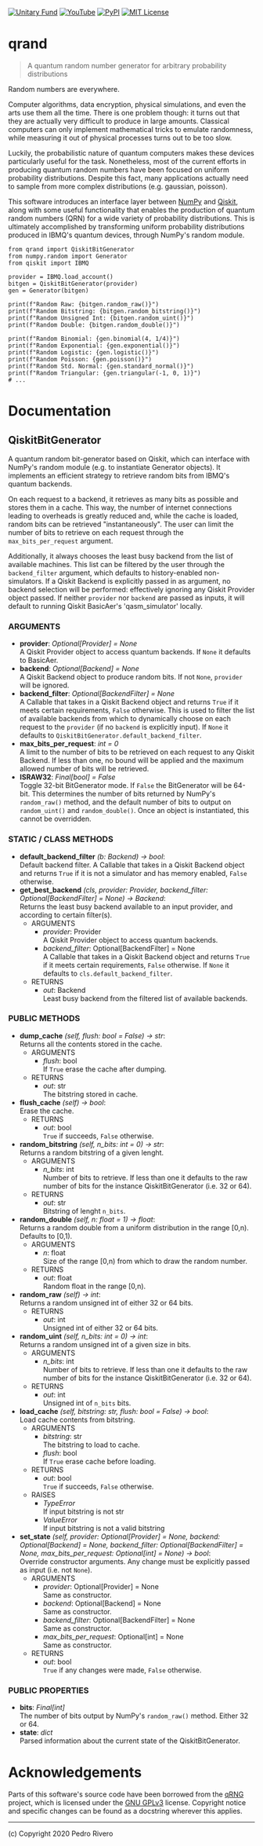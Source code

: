 [![Unitary Fund](https://img.shields.io/badge/Supported_By-UNITARY_FUND-FFF000.svg?style=flat)](http://unitary.fund)
[![YouTube](https://img.shields.io/badge/PR-qrand-FF0000.svg?style=flat&logo=YouTube&logoColor=white)](https://youtu.be/CG7BxuWFpME)
[![PyPI](https://img.shields.io/pypi/v/qrand?label=PyPI&style=flat&color=3776AB&logo=Python&logoColor=white)](https://pypi.org/project/qrand/)
[![MIT License](https://img.shields.io/github/license/pedrorrivero/qrand?label=License&style=flat&color=1D1D1D)](https://github.com/pedrorrivero/qrand/blob/master/LICENSE)


# qrand

> A quantum random number generator for arbitrary probability distributions

Random numbers are everywhere.

Computer algorithms, data encryption, physical simulations, and even the arts use them all the time. There is one problem though: it turns out that they are actually very difficult to produce in large amounts. Classical computers can only implement mathematical tricks to emulate randomness, while measuring it out of physical processes turns out to be too slow.

Luckily, the probabilistic nature of quantum computers makes these devices particularly useful for the task. Nonetheless, most of the current efforts in producing quantum random numbers have been focused on uniform probability distributions. Despite this fact, many applications actually need to sample from more complex distributions (e.g. gaussian, poisson).

This software introduces an interface layer between [NumPy](https://numpy.org/) and [Qiskit](https://qiskit.org/), along with some useful functionality that enables the production of quantum random numbers (QRN) for a wide variety of probability distributions. This is ultimately accomplished by transforming uniform probability distributions produced in IBMQ's quantum devices, through NumPy's random module.

```python3
from qrand import QiskitBitGenerator
from numpy.random import Generator
from qiskit import IBMQ

provider = IBMQ.load_account()
bitgen = QiskitBitGenerator(provider)
gen = Generator(bitgen)

print(f"Random Raw: {bitgen.random_raw()}")
print(f"Random Bitstring: {bitgen.random_bitstring()}")
print(f"Random Unsigned Int: {bitgen.random_uint()}")
print(f"Random Double: {bitgen.random_double()}")

print(f"Random Binomial: {gen.binomial(4, 1/4)}")
print(f"Random Exponential: {gen.exponential()}")
print(f"Random Logistic: {gen.logistic()}")
print(f"Random Poisson: {gen.poisson()}")
print(f"Random Std. Normal: {gen.standard_normal()}")
print(f"Random Triangular: {gen.triangular(-1, 0, 1)}")
# ...
```


# Documentation

## QiskitBitGenerator
A quantum random bit-generator based on Qiskit, which can interface with NumPy's random module (e.g. to instantiate Generator objects). It implements an efficient strategy to retrieve random bits from IBMQ's quantum backends.

On each request to a backend, it retrieves as many bits as possible and stores them in a cache. This way, the number of internet connections leading to overheads is greatly reduced and, while the cache is loaded, random bits can be retrieved "instantaneously". The user can limit the number of bits to retrieve on each request through the `max_bits_per_request` argument.

Additionally, it always chooses the least busy backend from the list of available machines. This list can be filtered by the user through the `backend_filter` argument, which defaults to history-enabled non-simulators. If a Qiskit Backend is explicitly passed in as argument, no backend selection will be performed: effectively ignoring any Qiskit Provider object passed. If neither `provider` nor `backend` are passed as inputs, it will default to running Qiskit BasicAer's 'qasm_simulator' locally.

### ARGUMENTS
- **provider**: *Optional[Provider] = None* <br/>
  A Qiskit Provider object to access quantum backends. If `None` it defaults to BasicAer.
- **backend**: *Optional[Backend] = None* <br/>
  A Qiskit Backend object to produce random bits. If not `None`, `provider` will be ignored.
- **backend_filter**: *Optional[BackendFilter] = None* <br/>
  A Callable that takes in a Qiskit Backend object and returns `True` if it meets certain requirements, `False` otherwise. This is used to filter the list of available backends from which to dynamically choose on each request to the `provider` (if no `backend` is explicitly input). If `None` it defaults to `QiskitBitGenerator.default_backend_filter`.
- **max_bits_per_request**: *int = 0* <br/>
  A limit to the number of bits to be retrieved on each request to any Qiskit Backend. If less than one, no bound will be applied and the maximum allowed number of bits will be retrieved.
- **ISRAW32**: *Final[bool] = False* <br/>
  Toggle 32-bit BitGenerator mode. If `False` the BitGenerator will be 64-bit. This determines the number of bits returned by NumPy's `random_raw()` method, and the default number of bits to output on `random_uint()` and `random_double()`. Once an object is instantiated, this cannot be overridden.

### STATIC / CLASS METHODS
- **default_backend_filter** *(b: Backend) -> bool*: <br/>
  Default backend filter. A Callable that takes in a Qiskit Backend object and returns `True` if it is not a simulator and has memory enabled, `False` otherwise.
- **get_best_backend** *(cls, provider: Provider, backend_filter: Optional[BackendFilter] = None) -> Backend*: <br/>
  Returns the least busy backend available to an input provider, and according to certain filter(s).
  - ARGUMENTS
    - *provider*: Provider <br/>
      A Qiskit Provider object to access quantum backends.
    - *backend_filter*: Optional[BackendFilter] = None <br/>
      A Callable that takes in a Qiskit Backend object and returns `True` if it meets certain requirements, `False` otherwise. If `None` it defaults to `cls.default_backend_filter`.
  - RETURNS
    - *out*: Backend <br/>
      Least busy backend from the filtered list of available backends.

### PUBLIC METHODS
- **dump_cache** *(self, flush: bool = False) -> str*: <br/>
  Returns all the contents stored in the cache.
  - ARGUMENTS
    - *flush*: bool <br/>
      If `True` erase the cache after dumping.
  - RETURNS
    - *out*: str <br/>
      The bitstring stored in cache.
- **flush_cache** *(self) -> bool*: <br/>
  Erase the cache.
  - RETURNS
    - *out*: bool <br/>
      `True` if succeeds, `False` otherwise.
- **random_bitstring** *(self, n_bits: int = 0) -> str*: <br/>
  Returns a random bitstring of a given lenght.
  - ARGUMENTS
    - *n_bits*: int <br/>
      Number of bits to retrieve. If less than one it defaults to the raw number of bits for the instance QiskitBitGenerator (i.e. 32 or 64).
  - RETURNS
    - *out*: str <br/>
      Bitstring of lenght `n_bits`.
- **random_double** *(self, n: float = 1) -> float*: <br/>
  Returns a random double from a uniform distribution in the range [0,n). Defaults to [0,1).
  - ARGUMENTS
    - *n*: float <br/>
      Size of the range [0,n) from which to draw the random number.
  - RETURNS
    - *out*: float <br/>
      Random float in the range [0,n).
- **random_raw** *(self) -> int*: <br/>
  Returns a random unsigned int of either 32 or 64 bits.
  - RETURNS
    - *out*: int <br/>
      Unsigned int of either 32 or 64 bits.
- **random_uint** *(self, n_bits: int = 0) -> int*: <br/>
  Returns a random unsigned int of a given size in bits.
  - ARGUMENTS
    - *n_bits*: int <br/>
      Number of bits to retrieve. If less than one it defaults to the raw number of bits for the instance QiskitBitGenerator (i.e. 32 or 64).
  - RETURNS
    - *out*: int <br/>
      Unsigned int of `n_bits` bits.
- **load_cache** *(self, bitstring: str, flush: bool = False) -> bool*: <br/>
  Load cache contents from bitstring.
  - ARGUMENTS
    - *bitstring*: str <br/>
      The bitstring to load to cache.
    - *flush*: bool <br/>
      If `True` erase cache before loading.
  - RETURNS
    - *out*: bool <br/>
      `True` if succeeds, `False` otherwise.
  - RAISES
    - *TypeError* <br/>
      If input bitstring is not str
    - *ValueError* <br/>
      If input bitstring is not a valid bitstring
- **set_state** *(self, provider: Optional[Provider] = None, backend: Optional[Backend] = None, backend_filter: Optional[BackendFilter] = None, max_bits_per_request: Optional[int] = None) -> bool*: <br/>
  Override constructor arguments. Any change must be explicitly passed as input (i.e. not `None`).
  - ARGUMENTS
    - *provider*: Optional[Provider] = None <br/>
      Same as constructor.
    - *backend*: Optional[Backend] = None <br/>
      Same as constructor.
    - *backend_filter*: Optional[BackendFilter] = None <br/>
      Same as constructor.
    - *max_bits_per_request*: Optional[int] = None <br/>
      Same as constructor.
  - RETURNS
    - *out*: bool <br/>
      `True` if any changes were made, `False` otherwise.

### PUBLIC PROPERTIES
- **bits**: *Final[int]* <br/>
  The number of bits output by NumPy's `random_raw()` method. Either 32 or 64.
- **state**: *dict* <br/>
  Parsed information about the current state of the QiskitBitGenerator.


# Acknowledgements

Parts of this software's source code have been borrowed from the [qRNG](https://github.com/ozanerhansha/qRNG) project, which is licensed under the [GNU GPLv3](https://github.com/ozanerhansha/qRNG/blob/master/LICENSE) license. Copyright notice and specific changes can be found as a docstring wherever this applies.

---
(c) Copyright 2020 Pedro Rivero
